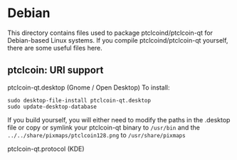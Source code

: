 
Debian
====================
This directory contains files used to package ptclcoind/ptclcoin-qt
for Debian-based Linux systems. If you compile ptclcoind/ptclcoin-qt yourself, there are some useful files here.

## ptclcoin: URI support ##


ptclcoin-qt.desktop  (Gnome / Open Desktop)
To install:

	sudo desktop-file-install ptclcoin-qt.desktop
	sudo update-desktop-database

If you build yourself, you will either need to modify the paths in
the .desktop file or copy or symlink your ptclcoin-qt binary to `/usr/bin`
and the `../../share/pixmaps/ptclcoin128.png` to `/usr/share/pixmaps`

ptclcoin-qt.protocol (KDE)

